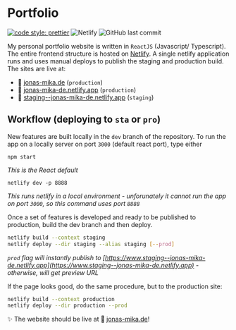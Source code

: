 # Portfolio

[![code style: prettier](https://img.shields.io/badge/code_style-prettier-ff69b4.svg?style=flat-square)](https://github.com/prettier/prettier)
![Netlify](https://img.shields.io/netlify/0ed46b89-c12e-4434-a1d0-4e0d437af36f?style=flat-square)
![GitHub last commit](https://img.shields.io/github/last-commit/jonas-mika/portfolio?style=flat-square)

My personal portfolio website is written in `ReactJS` (Javascript/ Typescript).
The entire frontend structure is hosted on [Netlify](https://www.netlify.com/). A single netlify application runs
and uses manual deploys to publish the staging and production build. The sites are live at:

- :link: [jonas-mika.de](https://www.jonas-mika.de) (`production`)
- :link: [jonas-mika-de.netlify.app](https://jonas-mika-de.netlify.app/) (`production`)
- :link: [staging--jonas-mika-de.netlify.app](https://staging--jonas-mika-de.netlify.app/) (`staging`)

## Workflow (deploying to `sta` or `pro`)

New features are built locally in the `dev` branch of the repository.
To run the app on a locally server on port `3000` (default react port), type either

```
npm start
```

_This is the React default_

```
netlify dev -p 8888
```

_This runs netlify in a local environment - unforunately it cannot run the app on port `3000`, so this command uses port `8888`_

Once a set of features is developed and ready to be published to production, build the dev branch and then deploy.

```bash
netlify build --context staging
netlify deploy --dir staging --alias staging [--prod]
```

_`prod` flag will instantly publish to [https://www.staging--jonas-mika-de.netlify.app](https://www.staging--jonas-mika-de.netlify.app) - otherwise, will get preview URL_

If the page looks good, do the same procedure, but to the production site:

```bash
netlify build --context production
netlify deploy --dir production --prod
```

:sparkles: The website should be live at :link: [jonas-mika.de](https://www.jonas-mika.de)!
